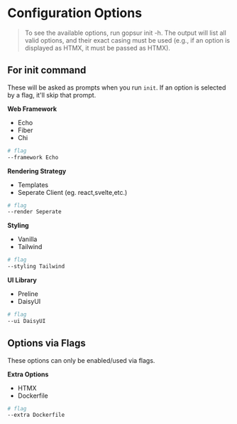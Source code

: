 # Configuration Options

> To see the available options, run gopsur init -h. The output will list all valid options, and their exact casing must be used (e.g., if an option is displayed as HTMX, it must be passed as HTMX).

## For init command

These will be asked as prompts when you run `init`. If an option is selected by a flag, it'll skip that prompt.

**Web Framework**
- Echo  
- Fiber
- Chi
```sh
# flag
--framework Echo
```

**Rendering Strategy**
- Templates  
- Seperate Client (eg. react,svelte,etc.)
```sh
# flag
--render Seperate
```

**Styling**
- Vanilla  
- Tailwind
```sh
# flag
--styling Tailwind
```

**UI Library** 
- Preline  
- DaisyUI
```sh
# flag
--ui DaisyUI
```

## Options via Flags

These options can only be enabled/used via flags.

**Extra Options**
- HTMX  
- Dockerfile
```sh
# flag
--extra Dockerfile
```